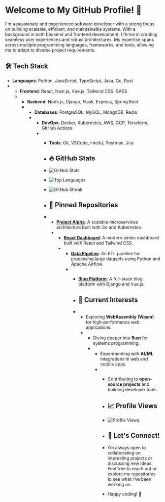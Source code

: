 # Welcome to My GitHub Profile! 👋  

I'm a passionate and experienced software developer with a strong focus on building scalable, efficient, and maintainable systems. With a background in both backend and frontend development, I thrive in creating seamless user experiences and robust architectures. My expertise spans across multiple programming languages, frameworks, and tools, allowing me to adapt to diverse project requirements.  

## 🛠️ Tech Stack  
- **Languages**: Python, JavaScript, TypeScript, Java, Go, Rust
- - **Frontend**: React, Next.js, Vue.js, Tailwind CSS, SASS
  - - **Backend**: Node.js, Django, Flask, Express, Spring Boot
    - - **Databases**: PostgreSQL, MySQL, MongoDB, Redis
      - - **DevOps**: Docker, Kubernetes, AWS, GCP, Terraform, GitHub Actions
        - - **Tools**: Git, VSCode, IntelliJ, Postman, Jira
         
          - ## 🔥 GitHub Stats
          - ![GitHub Stats](https://github-readme-stats.vercel.app/api?username=EvaGunnlaugs7692&show_icons=true&theme=radical)
          - ![Top Languages](https://github-readme-stats.vercel.app/api/top-langs/?username=EvaGunnlaugs7692&layout=compact&theme=radical)
          - ![GitHub Streak](https://streak-stats.demolab.com/?user=EvaGunnlaugs7692&theme=radical)
         
          - ## 📌 Pinned Repositories
          - - **[Project Alpha](https://github.com/EvaGunnlaugs7692/Project-Alpha)**: A scalable microservices architecture built with Go and Kubernetes.
            - - **[React Dashboard](https://github.com/EvaGunnlaugs7692/React-Dashboard)**: A modern admin dashboard built with React and Tailwind CSS.
              - - **[Data Pipeline](https://github.com/EvaGunnlaugs7692/Data-Pipeline)**: An ETL pipeline for processing large datasets using Python and Apache Airflow.
                - - **[Blog Platform](https://github.com/EvaGunnlaugs7692/Blog-Platform)**: A full-stack blog platform with Django and Vue.js.
                 
                  - ## 🌱 Current Interests
                  - - Exploring **WebAssembly (Wasm)** for high-performance web applications.
                    - - Diving deeper into **Rust** for systems programming.
                      - - Experimenting with **AI/ML** integrations in web and mobile apps.
                        - - Contributing to **open-source projects** and building developer tools.
                         
                          - ## 📈 Profile Views
                          - ![Profile Views](https://komarev.com/ghpvc/?username=EvaGunnlaugs7692&color=blue)
                         
                          - ## 🚀 Let's Connect!
                          - I'm always open to collaborating on interesting projects or discussing new ideas. Feel free to reach out or explore my repositories to see what I've been working on.
                         
                          - Happy coding! 🚀
